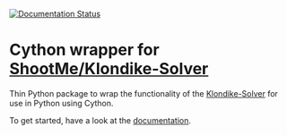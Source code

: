 [![Documentation Status](https://readthedocs.org/projects/pyksolve/badge/?version=latest)](https://pyksolve.readthedocs.io/en/latest/?badge=latest)

# Cython wrapper for [ShootMe/Klondike-Solver](ks)

Thin Python package to wrap the functionality of the [Klondike-Solver][ks] for
use in Python using Cython.

To get started, have a look at the [documentation][docs].


[ks]: https://github.com/ShootMe/Klondike-Solver
[docs]: https://pyksolve.readthedocs.io
